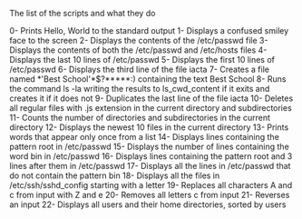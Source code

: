 The list of the scripts and what they do

0- Prints Hello, World to the standard output
1- Displays a confused smiley face to the screen
2- Displays the contents of the /etc/passwd file
3- Displays the contents of both the /etc/passwd and /etc/hosts files
4- Displays the last 10 lines of /etc/passwd
5- Displays the first 10 lines of /etc/passwd
6- Displays the third line of the file iacta
7- Creates a file named \*'Best School'\*$?\*\*\*\*\*:) containing the text Best School
8- Runs the command ls -la writing the results to ls_cwd_content if it exits and creates it if it does not
9- Duplicates the last line of the file iacta
10- Deletes all regular files with .js extension in the current directory and subdirectories
11- Counts the number of directories and subdirectories in the current directory
12- Displays the newest 10 files in the current directory
13- Prints words that appear only once from a list
14- Displays lines containing the pattern root in /etc/passwd
15- Displays the number of lines containing the word bin in /etc/passwd
16- Displays lines containing the pattern root and 3 lines after them in /etc/passwd
17- Displays all the lines in /etc/passwd that do not contain the pattern bin
18- Displays all the files in /etc/ssh/sshd_config starting with a letter
19- Replaces all characters A and c from input with Z and e
20- Removes all letters c from input
21- Reverses an input
22- Displays all users and their home directories, sorted by users
